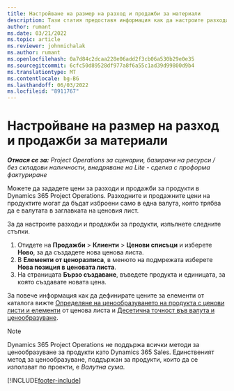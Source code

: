 ```yaml
---
title: Настройване на размер на разход и продажби за материали
description: Тази статия предоставя информация как да настроите разходите и процентите на продажби за материали, използвани по проекти.
author: rumant
ms.date: 03/21/2022
ms.topic: article
ms.reviewer: johnmichalak
ms.author: rumant
ms.openlocfilehash: 0a7d84c2dcaa228e06add2f3cb06a530b29e0e35
ms.sourcegitcommit: 6cfc50d89528df977a8f6a55c1ad39d99800d9b4
ms.translationtype: MT
ms.contentlocale: bg-BG
ms.lasthandoff: 06/03/2022
ms.locfileid: "8911767"
---
```

# <a name="set-up-cost-and-sales-rates-for-materials"></a>Настройване на размер на разход и продажби за материали

_**Отнася се за:** Project Operations за сценарии, базирани на ресурси / без складови наличности, внедряване на Lite - сделка с проформа фактуриране_

Можете да зададете цени за разходи и продажби за продукти в Dynamics 365 Project Operations. Разходните и продажните цени на продуктите могат да бъдат изброени само в една валута, която трябва да е валутата в заглавката на ценовия лист.

За да настроите разходи и продажби за продукти, изпълнете следните стъпки. 

1. Отидете на **Продажби** > **Клиенти** > **Ценови списъци** и изберете **Ново**, за да създадете нова ценова листа. 
2. В **Елементи от ценоразписа**, в менюто на подмрежата изберете **Нова позиция в ценовата листа**. 
3. На страницата **Бързо създаване**, въведете продукта и единицата, за която създавате новата цена.

За повече информация как да дефинирате цените за елементи от каталога вижте [Определяне на ценообразуването на продукта с ценови листи и елементи](/dynamics365/sales/create-price-lists-price-list-items-define-pricing-products) от ценова листа и [Десетична точност във валута и ценообразуване](/dynamics365/sales/decimal-precision-currency-pricing).
> [!NOTE]
> Dynamics 365 Project Operations не поддържа всички методи за ценообразуване за продукти като Dynamics 365 Sales. Единственият метод за ценообразуване, поддържан за продукти, които да се използват по проекти, е *Валутна сума*.


[!INCLUDE[footer-include](../includes/footer-banner.md)]
